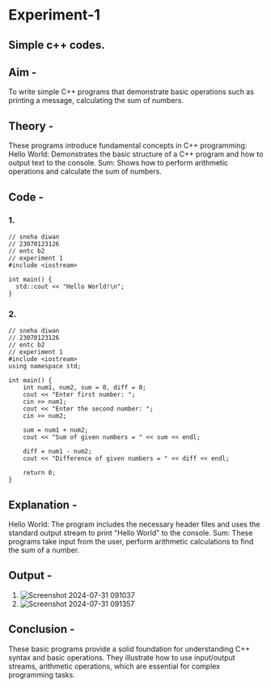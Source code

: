 # Experiment-1
## Simple c++ codes.
## Aim - 
To write simple C++ programs that demonstrate basic operations such as 
printing a message, calculating the sum of numbers.

## Theory - 
These programs introduce fundamental concepts in C++ programming:
Hello World: Demonstrates the basic structure of a C++ program and how to output text to the console.
Sum: Shows how to perform arithmetic operations and calculate the sum of numbers.

## Code - 
### 1. 
```
// sneha diwan
// 23070123126
// entc b2 
// experiment 1 
#include <iostream>

int main() {
  std::cout << "Hello World!\n";
}
```

### 2.
```
// sneha diwan
// 23070123126
// entc b2 
// experiment 1 
#include <iostream>
using namespace std;

int main() {
    int num1, num2, sum = 0, diff = 0;
    cout << "Enter first number: ";
    cin >> num1;
    cout << "Enter the second number: ";
    cin >> num2;

    sum = num1 + num2;
    cout << "Sum of given numbers = " << sum << endl;

    diff = num1 - num2;
    cout << "Difference of given numbers = " << diff << endl;

    return 0;
}
```

## Explanation - 
Hello World: The program includes the necessary header files and uses the standard output stream to print "Hello World" to the console.
Sum: These programs take input from the user, perform arithmetic calculations to find the sum of a number.

## Output -
1. ![Screenshot 2024-07-31 091037](https://github.com/user-attachments/assets/e24b5c75-754a-42b0-8b02-9484d362a2a4)
2. ![Screenshot 2024-07-31 091357](https://github.com/user-attachments/assets/957f0412-c3db-4c23-97f9-eb86dc51657c)




## Conclusion -
These basic programs provide a solid foundation for understanding C++ syntax and basic operations. 
They illustrate how to use input/output streams, arithmetic operations, which are essential for complex programming tasks.

